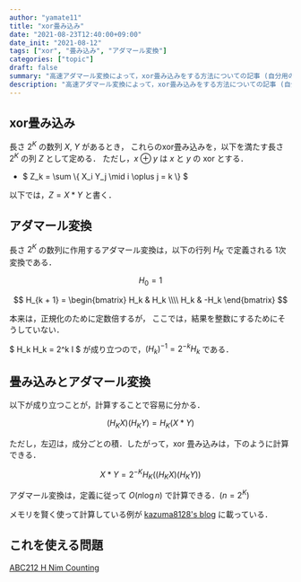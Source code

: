 ```yaml
---
author: "yamate11"
title: "xor畳み込み"
date: "2021-08-23T12:40:00+09:00"
date_init: "2021-08-12"
tags: ["xor", "畳み込み", "アダマール変換"]
categories: ["topic"]
draft: false
summary: "高速アダマール変換によって，xor畳み込みをする方法についての記事 (自分用のメモ) です．"
description: "高速アダマール変換によって，xor畳み込みをする方法についての記事 (自分用のメモ) です．"
---
```



## xor畳み込み

長さ $2^K$ の数列 $X$, $Y$ があるとき，
これらのxor畳み込みを，以下を満たす長さ $2^K$ の列 $Z$ として定める．
ただし，$x \oplus y$ は $x$ と $y$ の xor とする．

* $ Z_k = \sum \\{ X_i Y_j \mid i \oplus j = k \\} $

以下では，$Z = X * Y$ と書く．

## アダマール変換

長さ $2^K$ の数列に作用するアダマール変換は，以下の行列 $H_K$ で定義される
1次変換である．

$$
H_0 = 1
$$

$$
H_{k + 1} = \begin{bmatrix}
H_k & H_k \\\\
H_k & -H_k
\end{bmatrix}
$$

本来は，正規化のために定数倍するが，
ここでは，結果を整数にするためにそうしていない．

$ H_k H_k = 2^k I $ が成り立つので，$(H_k)^{-1} = 2^{-k} H_k$ である．

## 畳み込みとアダマール変換

以下が成り立つことが，計算することで容易に分かる．

$$ (H_K X) (H_K Y) = H_K (X * Y) $$

ただし，左辺は，成分ごとの積．したがって，xor 畳み込みは，下のように計算できる．

$$ X * Y = 2^{-K} H_K ((H_K X) (H_K Y)) $$

アダマール変換は，定義に従って $O(n \log n)$ で計算できる．($n = 2^K$)

メモリを賢く使って計算している例が 
[kazuma8128\'s blog](https://kazuma8128.hatenablog.com/entry/2018/05/31/144519)
に載っている．

## これを使える問題

[ABC212 H Nim Counting](https://atcoder.jp/contests/abc212/tasks/abc212_h)

